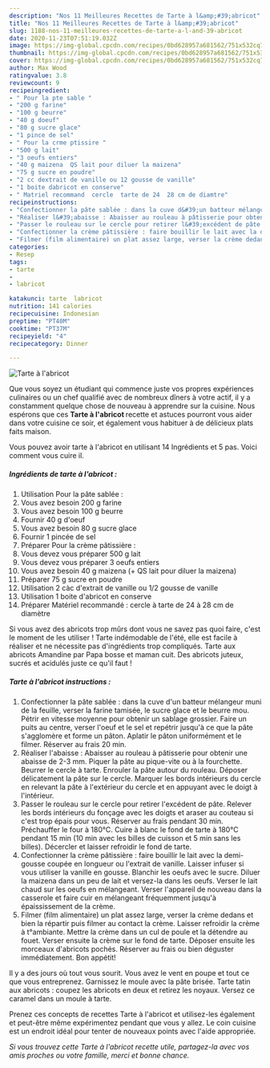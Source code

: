 ```yaml
---
description: "Nos 11 Meilleures Recettes de Tarte à l&amp;#39;abricot"
title: "Nos 11 Meilleures Recettes de Tarte à l&amp;#39;abricot"
slug: 1188-nos-11-meilleures-recettes-de-tarte-a-l-and-39-abricot
date: 2020-11-23T07:51:19.032Z
image: https://img-global.cpcdn.com/recipes/0bd628957a681562/751x532cq70/tarte-a-labricot-photo-principale-de-la-recette.jpg
thumbnail: https://img-global.cpcdn.com/recipes/0bd628957a681562/751x532cq70/tarte-a-labricot-photo-principale-de-la-recette.jpg
cover: https://img-global.cpcdn.com/recipes/0bd628957a681562/751x532cq70/tarte-a-labricot-photo-principale-de-la-recette.jpg
author: Max Wood
ratingvalue: 3.8
reviewcount: 9
recipeingredient:
- " Pour la pte sable "
- "200 g farine"
- "100 g beurre"
- "40 g doeuf"
- "80 g sucre glace"
- "1 pince de sel"
- " Pour la crme ptissire "
- "500 g lait"
- "3 oeufs entiers"
- "40 g maizena  QS lait pour diluer la maizena"
- "75 g sucre en poudre"
- "2 cc dextrait de vanille ou 12 gousse de vanille"
- "1 boite dabricot en conserve"
- " Matriel recommand  cercle  tarte de 24  28 cm de diamtre"
recipeinstructions:
- "Confectionner la pâte sablée : dans la cuve d&#39;un batteur mélangeur muni de la feuille, verser la farine tamisée, le sucre glace et le beurre mou. Pétrir en vitesse moyenne pour obtenir un sablage grossier. Faire un puits au centre, verser l&#39;oeuf et le sel et repétrir jusqu&#39;à ce que la pâte s&#39;agglomère et forme un pâton. Aplatir le pâton uniformément et le filmer. Réserver au frais 20 min."
- "Réaliser l&#39;abaisse : Abaisser au rouleau à pâtisserie pour obtenir une abaisse de 2-3 mm. Piquer la pâte au pique-vite ou à la fourchette. Beurrer le cercle à tarte. Enrouler la pâte autour du rouleau. Déposer délicatement la pâte sur le cercle. Marquer les bords intérieurs du cercle en relevant la pâte à l&#39;extérieur du cercle et en appuyant avec le doigt à l&#39;intérieur."
- "Passer le rouleau sur le cercle pour retirer l&#39;excédent de pâte. Relever les bords intérieurs du fonçage avec les doigts et araser au couteau si c&#39;est trop épais pour vous. Réserver au frais pendant 30 min. Préchauffer le four à 180°C. Cuire à blanc le fond de tarte à 180°C pendant 15 min (10 min avec les billes de cuisson et 5 min sans les billes). Décercler et laisser refroidir le fond de tarte."
- "Confectionner la crème pâtissière : faire bouillir le lait avec la demi-gousse coupée en longueur ou l&#39;extrait de vanille. Laisser infuser si vous utiliser la vanille en gousse. Blanchir les oeufs avec le sucre. Diluer la maizena dans un peu de lait et versez-la dans les oeufs. Verser le lait chaud sur les oeufs en mélangeant. Verser l&#39;appareil de nouveau dans la casserole et faire cuir en mélangeant fréquemment jusqu&#39;à épaississement de la crème."
- "Filmer (film alimentaire) un plat assez large, verser la crème dedans et bien la répartir puis filmer au contact la crème. Laisser refroidir la crème à t°ambiante. Mettre la crème dans un cul de poule et la détendre au fouet. Verser ensuite la crème sur le fond de tarte. Déposer ensuite les morceaux d&#39;abricots pochés. Réserver au frais ou bien déguster immédiatement. Bon appétit!"
categories:
- Resep
tags:
- tarte
- 
- labricot

katakunci: tarte  labricot 
nutrition: 141 calories
recipecuisine: Indonesian
preptime: "PT40M"
cooktime: "PT37M"
recipeyield: "4"
recipecategory: Dinner

---
```



![Tarte à l&#39;abricot](https://img-global.cpcdn.com/recipes/0bd628957a681562/751x532cq70/tarte-a-labricot-photo-principale-de-la-recette.jpg)

Que vous soyez un étudiant qui commence juste vos propres expériences culinaires ou un chef qualifié avec de nombreux dîners à votre actif, il y a constamment quelque chose de nouveau à apprendre sur la cuisine. Nous espérons que ces <strong> Tarte à l&#39;abricot </strong> recette et astuces pourront vous aider dans votre cuisine ce soir, et également vous habituer à de délicieux plats faits maison.

<!--inarticleads1-->

Vous pouvez avoir tarte à l&#39;abricot en utilisant 14 Ingrédients et 5 pas. Voici comment vous cuire il.

##### Ingrédients de tarte à l&#39;abricot :

1. Utilisation  Pour la pâte sablée :
1. Vous avez besoin 200 g farine
1. Vous avez besoin 100 g beurre
1. Fournir 40 g d&#39;oeuf
1. Vous avez besoin 80 g sucre glace
1. Fournir 1 pincée de sel
1. Préparer  Pour la crème pâtissière :
1. Vous devez vous préparer 500 g lait
1. Vous devez vous préparer 3 oeufs entiers
1. Vous avez besoin 40 g maizena (+ QS lait pour diluer la maizena)
1. Préparer 75 g sucre en poudre
1. Utilisation 2 càc d&#39;extrait de vanille ou 1/2 gousse de vanille
1. Utilisation 1 boite d&#39;abricot en conserve
1. Préparer  Matériel recommandé : cercle à tarte de 24 à 28 cm de diamètre


Si vous avez des abricots trop mûrs dont vous ne savez pas quoi faire, c&#39;est le moment de les utiliser ! Tarte indémodable de l&#39;été, elle est facile à réaliser et ne nécessite pas d&#39;ingrédients trop compliqués. Tarte aux abricots Amandine par Papa bosse et maman cuit. Des abricots juteux, sucrés et acidulés juste ce qu&#39;il faut ! 

<!--inarticleads2-->

##### Tarte à l&#39;abricot instructions :

1. Confectionner la pâte sablée : dans la cuve d&#39;un batteur mélangeur muni de la feuille, verser la farine tamisée, le sucre glace et le beurre mou. Pétrir en vitesse moyenne pour obtenir un sablage grossier. Faire un puits au centre, verser l&#39;oeuf et le sel et repétrir jusqu&#39;à ce que la pâte s&#39;agglomère et forme un pâton. Aplatir le pâton uniformément et le filmer. Réserver au frais 20 min.
1. Réaliser l&#39;abaisse : Abaisser au rouleau à pâtisserie pour obtenir une abaisse de 2-3 mm. Piquer la pâte au pique-vite ou à la fourchette. Beurrer le cercle à tarte. Enrouler la pâte autour du rouleau. Déposer délicatement la pâte sur le cercle. Marquer les bords intérieurs du cercle en relevant la pâte à l&#39;extérieur du cercle et en appuyant avec le doigt à l&#39;intérieur.
1. Passer le rouleau sur le cercle pour retirer l&#39;excédent de pâte. Relever les bords intérieurs du fonçage avec les doigts et araser au couteau si c&#39;est trop épais pour vous. Réserver au frais pendant 30 min. Préchauffer le four à 180°C. Cuire à blanc le fond de tarte à 180°C pendant 15 min (10 min avec les billes de cuisson et 5 min sans les billes). Décercler et laisser refroidir le fond de tarte.
1. Confectionner la crème pâtissière : faire bouillir le lait avec la demi-gousse coupée en longueur ou l&#39;extrait de vanille. Laisser infuser si vous utiliser la vanille en gousse. Blanchir les oeufs avec le sucre. Diluer la maizena dans un peu de lait et versez-la dans les oeufs. Verser le lait chaud sur les oeufs en mélangeant. Verser l&#39;appareil de nouveau dans la casserole et faire cuir en mélangeant fréquemment jusqu&#39;à épaississement de la crème.
1. Filmer (film alimentaire) un plat assez large, verser la crème dedans et bien la répartir puis filmer au contact la crème. Laisser refroidir la crème à t°ambiante. Mettre la crème dans un cul de poule et la détendre au fouet. Verser ensuite la crème sur le fond de tarte. Déposer ensuite les morceaux d&#39;abricots pochés. Réserver au frais ou bien déguster immédiatement. Bon appétit!


Il y a des jours où tout vous sourit. Vous avez le vent en poupe et tout ce que vous entreprenez. Garnissez le moule avec la pâte brisée. Tarte tatin aux abricots : coupez les abricots en deux et retirez les noyaux. Versez ce caramel dans un moule à tarte. 

<!--inarticleads1-->

<p>
Prenez ces concepts de recettes Tarte à l&#39;abricot et utilisez-les également et peut-être même expérimentez pendant que vous y allez. Le coin cuisine est un endroit idéal pour tenter de nouveaux points avec l'aide appropriée.
</p>

<p>
<i>Si vous trouvez cette Tarte à l&#39;abricot recette utile, partagez-la avec vos amis proches ou votre famille, merci et bonne chance.</i>
</p>
